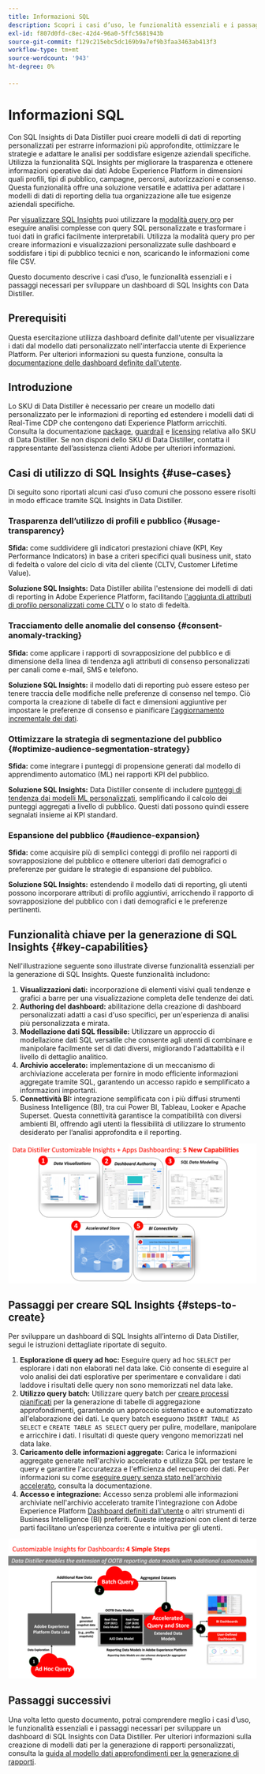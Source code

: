 ```yaml
---
title: Informazioni SQL
description: Scopri i casi d’uso, le funzionalità essenziali e i passaggi necessari per sviluppare un dashboard di SQL Insights con Data Distiller. Scopri in che modo la funzionalità SQL Insights in Data Distiller può migliorare la trasparenza e ottenere informazioni operative attraverso diverse dimensioni, come profili, tipi di pubblico, campagne, percorsi, autorizzazioni e consenso.
exl-id: f807d0fd-c8ec-42d4-96a0-5ffc5681943b
source-git-commit: f129c215ebc5dc169b9a7ef9b3faa3463ab413f3
workflow-type: tm+mt
source-wordcount: '943'
ht-degree: 0%

---
```


# Informazioni SQL

Con SQL Insights di Data Distiller puoi creare modelli di dati di reporting personalizzati per estrarre informazioni più approfondite, ottimizzare le strategie e adattare le analisi per soddisfare esigenze aziendali specifiche. Utilizza la funzionalità SQL Insights per migliorare la trasparenza e ottenere informazioni operative dai dati Adobe Experience Platform in dimensioni quali profili, tipi di pubblico, campagne, percorsi, autorizzazioni e consenso. Questa funzionalità offre una soluzione versatile e adattiva per adattare i modelli di dati di reporting della tua organizzazione alle tue esigenze aziendali specifiche.

Per [visualizzare SQL Insights](../../../dashboards/sql-insights-query-pro-mode/overview.md) puoi utilizzare la [modalità query pro](../../../dashboards/sql-insights-query-pro-mode/overview.md) per eseguire analisi complesse con query SQL personalizzate e trasformare i tuoi dati in grafici facilmente interpretabili. Utilizza la modalità query pro per creare informazioni e visualizzazioni personalizzate sulle dashboard e soddisfare i tipi di pubblico tecnici e non, scaricando le informazioni come file CSV.

Questo documento descrive i casi d’uso, le funzionalità essenziali e i passaggi necessari per sviluppare un dashboard di SQL Insights con Data Distiller.

## Prerequisiti

Questa esercitazione utilizza dashboard definite dall&#39;utente per visualizzare i dati dal modello dati personalizzato nell&#39;interfaccia utente di Experience Platform. Per ulteriori informazioni su questa funzione, consulta la [documentazione delle dashboard definite dall&#39;utente](../../../dashboards/standard-dashboards.md).

## Introduzione

Lo SKU di Data Distiller è necessario per creare un modello dati personalizzato per le informazioni di reporting ed estendere i modelli dati di Real-Time CDP che contengono dati Experience Platform arricchiti. Consulta la documentazione [package](../../packaging.md), [guardrail](../../guardrails.md#query-accelerated-store) e [licensing](../../data-distiller/license-usage.md) relativa allo SKU di Data Distiller. Se non disponi dello SKU di Data Distiller, contatta il rappresentante dell’assistenza clienti Adobe per ulteriori informazioni.

## Casi di utilizzo di SQL Insights {#use-cases}

Di seguito sono riportati alcuni casi d’uso comuni che possono essere risolti in modo efficace tramite SQL Insights in Data Distiller.

### Trasparenza dell’utilizzo di profili e pubblico {#usage-transparency}

**Sfida:** come suddividere gli indicatori prestazioni chiave (KPI, Key Performance Indicators) in base a criteri specifici quali business unit, stato di fedeltà o valore del ciclo di vita del cliente (CLTV, Customer Lifetime Value).

**Soluzione SQL Insights:** Data Distiller abilita l&#39;estensione dei modelli di dati di reporting in Adobe Experience Platform, facilitando [l&#39;aggiunta di attributi di profilo personalizzati come CLTV](../../use-cases/customer-lifetime-value.md) o lo stato di fedeltà.

### Tracciamento delle anomalie del consenso {#consent-anomaly-tracking}

**Sfida:** come applicare i rapporti di sovrapposizione del pubblico e di dimensione della linea di tendenza agli attributi di consenso personalizzati per canali come e-mail, SMS e telefono.

**Soluzione SQL Insights:** il modello dati di reporting può essere esteso per tenere traccia delle modifiche nelle preferenze di consenso nel tempo. Ciò comporta la creazione di tabelle di fact e dimensioni aggiuntive per impostare le preferenze di consenso e pianificare [l&#39;aggiornamento incrementale dei dati](../../key-concepts/incremental-load.md).

### Ottimizzare la strategia di segmentazione del pubblico {#optimize-audience-segmentation-strategy}

**Sfida:** come integrare i punteggi di propensione generati dal modello di apprendimento automatico (ML) nei rapporti KPI del pubblico.

**Soluzione SQL Insights:** Data Distiller consente di includere [punteggi di tendenza dai modelli ML personalizzati](../../use-cases/propensity-score.md), semplificando il calcolo dei punteggi aggregati a livello di pubblico. Questi dati possono quindi essere segnalati insieme ai KPI standard.

### Espansione del pubblico {#audience-expansion}

**Sfida:** come acquisire più di semplici conteggi di profilo nei rapporti di sovrapposizione del pubblico e ottenere ulteriori dati demografici o preferenze per guidare le strategie di espansione del pubblico.

**Soluzione SQL Insights:** estendendo il modello dati di reporting, gli utenti possono incorporare attributi di profilo aggiuntivi, arricchendo il rapporto di sovrapposizione del pubblico con i dati demografici e le preferenze pertinenti.

## Funzionalità chiave per la generazione di SQL Insights {#key-capabilities}

Nell&#39;illustrazione seguente sono illustrate diverse funzionalità essenziali per la generazione di SQL Insights. Queste funzionalità includono:

1. **Visualizzazioni dati:** incorporazione di elementi visivi quali tendenze e grafici a barre per una visualizzazione completa delle tendenze dei dati.
1. **Authoring del dashboard:** abilitazione della creazione di dashboard personalizzati adatti a casi d&#39;uso specifici, per un&#39;esperienza di analisi più personalizzata e mirata.
1. **Modellazione dati SQL flessibile:** Utilizzare un approccio di modellazione dati SQL versatile che consente agli utenti di combinare e manipolare facilmente set di dati diversi, migliorando l&#39;adattabilità e il livello di dettaglio analitico.
1. **Archivio accelerato:** implementazione di un meccanismo di archiviazione accelerata per fornire in modo efficiente informazioni aggregate tramite SQL, garantendo un accesso rapido e semplificato a informazioni importanti.
1. **Connettività BI:** integrazione semplificata con i più diffusi strumenti Business Intelligence (BI), tra cui Power BI, Tableau, Looker e Apache Superset. Questa connettività garantisce la compatibilità con diversi ambienti BI, offrendo agli utenti la flessibilità di utilizzare lo strumento desiderato per l’analisi approfondita e il reporting.

![Rappresentazioni visive delle funzionalità chiave di Data Distiller SQL Insights.](../../images/data-distiller/sql-insights/key-capabilities-of-customizable-insights.png)

## Passaggi per creare SQL Insights {#steps-to-create}

Per sviluppare un dashboard di SQL Insights all’interno di Data Distiller, segui le istruzioni dettagliate riportate di seguito.

1. **Esplorazione di query ad hoc:** Eseguire query ad hoc `SELECT` per esplorare i dati non elaborati nel data lake. Ciò consente di eseguire al volo analisi dei dati esplorative per sperimentare e convalidare i dati laddove i risultati delle query non sono memorizzati nel data lake.
1. **Utilizzo query batch:** Utilizzare query batch per [creare processi pianificati](../../api/scheduled-queries.md#create-a-new-scheduled-query) per la generazione di tabelle di aggregazione approfondimenti, garantendo un approccio sistematico e automatizzato all&#39;elaborazione dei dati. Le query batch eseguono `INSERT TABLE AS SELECT` e `CREATE TABLE AS SELECT` query per pulire, modellare, manipolare e arricchire i dati. I risultati di queste query vengono memorizzati nel data lake.
1. **Caricamento delle informazioni aggregate:** Carica le informazioni aggregate generate nell&#39;archivio accelerato e utilizza SQL per testare le query e garantire l&#39;accuratezza e l&#39;efficienza del recupero dei dati. Per informazioni su come [eseguire query senza stato nell&#39;archivio accelerato](../../api/accelerated-queries.md), consulta la documentazione.
1. **Accesso e integrazione:** Accesso senza problemi alle informazioni archiviate nell&#39;archivio accelerato tramite l&#39;integrazione con Adobe Experience Platform [Dashboard definiti dall&#39;utente](../../../dashboards/standard-dashboards.md) o altri strumenti di Business Intelligence (BI) preferiti. Queste integrazioni con client di terze parti facilitano un’esperienza coerente e intuitiva per gli utenti.

![Un&#39;infografica che illustra i quattro passaggi per SQL Insights in Data Distiller.](../../images/data-distiller/sql-insights/steps-to-customizable-insights.png)

## Passaggi successivi

Una volta letto questo documento, potrai comprendere meglio i casi d’uso, le funzionalità essenziali e i passaggi necessari per sviluppare un dashboard di SQL Insights con Data Distiller. Per ulteriori informazioni sulla creazione di modelli dati per la generazione di rapporti personalizzati, consulta la [guida al modello dati approfondimenti per la generazione di rapporti](./reporting-insights-data-model.md).
